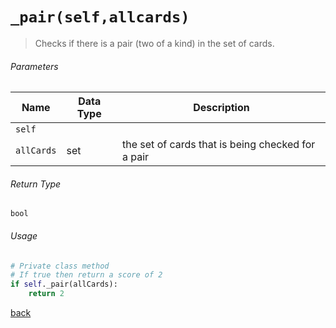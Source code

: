 <!-- Method Name -->

# <code>_pair(self,allcards)</code>

<!-- Method Description -->
> Checks if there is a pair (two of a kind) in the set of cards.

<!-- Parameters -->
###### Parameters
| Name       | Data Type | Description                                        |
| ---------- | --------- | -------------------------------------------------- |
| `self`     |           |                                                    |
| `allCards` | set       | the set of cards that is being checked for a pair |

<!-- Return Type -->
###### Return Type
`bool`

<!-- Method Example -->
###### Usage
```python
# Private class method
# If true then return a score of 2
if self._pair(allCards):
    return 2
```
<!-- Back to className.md -->
<!-- The path in this link will be the one that is used for the component -->
[back](../HandScorer.md)